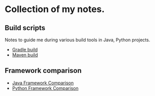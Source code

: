 # Collection of my notes.

## Build scripts

Notes to guide me during various build tools in Java, Python projects.

- [Gradle build ](./build/gradle.md)
- [Maven build](./build/maven.md)


## Framework comparison

- [Java Framework Comparison](./framework/java-framework-comparison.md)
- [Python Framework Comparison](./framework/python-framework-comparison.md)

